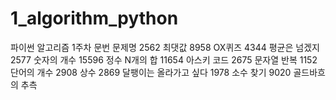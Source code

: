 # 1_algorithm_python
파이썬 알고리즘 1주차
문번  문제명
2562 	  	 	최댓값
8958 	  	 	OX퀴즈
4344 	  	 	평균은 넘겠지
2577 	  	 	숫자의 개수
15596 	  	 	정수 N개의 합
11654 	  	 	아스키 코드
2675 	  	 	문자열 반복
1152 	  	 	단어의 개수
2908 	  	 	 상수
2869	 	 	달팽이는 올라가고 싶다
1978	 	 	소수 찾기
9020	  	 	골드바흐의 추측
<!-- 1065	 	 	한수
2628	 	 	종이자르기
10872	 	  	팩토리얼
17478	 	  	  가 뭔가요?
5568	 	  	카드놓기
1914	 	  	  노이 탑
9663	  	  	N-Queen
1074	  	  	Z
2750	 	 	수정렬하기
2751	 	 	수정렬하기 2
10989	 	 	수정렬하기 3
1181	 	 	단어 정렬
2309	 	 	일곱 난쟁이
2798	 	 	블랙잭
10819	 	 	차이를 최대로
10971	 	 	외판원 순회 2
14888	  	 	연산자 끼워넣기
2630	  	 	색종이 만들기
1629	  	 	곱셈
10830	  	 	행렬 제곱
2261	  	 	가장 가까운 두 점
1920	  	 	수 찾기
2805	  	 	나무 자르기
2110	  	 	공유기 설치
2470	  	 	두 용액
16564	  	 	히오스 프로게이머
8983            사냥꾼 -->
